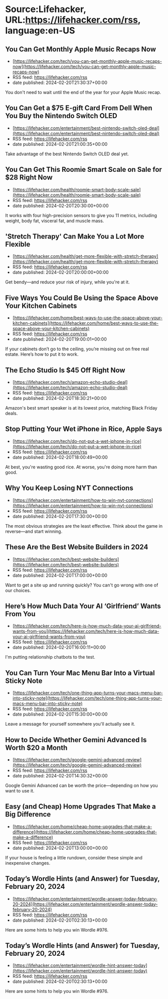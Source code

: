 # Source:Lifehacker, URL:https://lifehacker.com/rss, language:en-US

## You Can Get Monthly Apple Music Recaps Now
 - [https://lifehacker.com/tech/you-can-get-monthly-apple-music-recaps-now](https://lifehacker.com/tech/you-can-get-monthly-apple-music-recaps-now)
 - RSS feed: https://lifehacker.com/rss
 - date published: 2024-02-20T21:30:37+00:00

You don't need to wait until the end of the year for your Apple Music recap.

## You Can Get a $75 E-gift Card From Dell When You Buy the Nintendo Switch OLED
 - [https://lifehacker.com/entertainment/best-nintendo-switch-oled-deal](https://lifehacker.com/entertainment/best-nintendo-switch-oled-deal)
 - RSS feed: https://lifehacker.com/rss
 - date published: 2024-02-20T21:00:35+00:00

Take advantage of the best Nintendo Switch OLED deal yet.

## You Can Get This Roomie Smart Scale on Sale for $28 Right Now
 - [https://lifehacker.com/health/roomie-smart-body-scale-sale](https://lifehacker.com/health/roomie-smart-body-scale-sale)
 - RSS feed: https://lifehacker.com/rss
 - date published: 2024-02-20T20:30:00+00:00

It works with four high-precision sensors to give you 11 metrics, including weight, body fat, visceral fat, and muscle mass.

## 'Stretch Therapy' Can Make You a Lot More Flexible
 - [https://lifehacker.com/health/get-more-flexible-with-stretch-therapy](https://lifehacker.com/health/get-more-flexible-with-stretch-therapy)
 - RSS feed: https://lifehacker.com/rss
 - date published: 2024-02-20T20:00:00+00:00

Get bendy—and reduce your risk of injury, while you're at it.

## Five Ways You Could Be Using the Space Above Your Kitchen Cabinets
 - [https://lifehacker.com/home/best-ways-to-use-the-space-above-your-kitchen-cabinets](https://lifehacker.com/home/best-ways-to-use-the-space-above-your-kitchen-cabinets)
 - RSS feed: https://lifehacker.com/rss
 - date published: 2024-02-20T19:00:01+00:00

If your cabinets don’t go to the ceiling, you’re missing out on free real estate. Here’s how to put it to work.

## The Echo Studio Is $45 Off Right Now
 - [https://lifehacker.com/tech/amazon-echo-studio-deal](https://lifehacker.com/tech/amazon-echo-studio-deal)
 - RSS feed: https://lifehacker.com/rss
 - date published: 2024-02-20T18:30:21+00:00

Amazon's best smart speaker is at its lowest price, matching Black Friday deals.

## Stop Putting Your Wet iPhone in Rice, Apple Says
 - [https://lifehacker.com/tech/do-not-put-a-wet-iphone-in-rice](https://lifehacker.com/tech/do-not-put-a-wet-iphone-in-rice)
 - RSS feed: https://lifehacker.com/rss
 - date published: 2024-02-20T18:00:49+00:00

At best, you're wasting good rice. At worse, you're doing more harm than good.

## Why You Keep Losing NYT Connections
 - [https://lifehacker.com/entertainment/how-to-win-nyt-connections](https://lifehacker.com/entertainment/how-to-win-nyt-connections)
 - RSS feed: https://lifehacker.com/rss
 - date published: 2024-02-20T17:30:00+00:00

The most obvious strategies are the least effective. Think about the game in reverse—and start winning.

## These Are the Best Website Builders in 2024
 - [https://lifehacker.com/tech/best-website-builders](https://lifehacker.com/tech/best-website-builders)
 - RSS feed: https://lifehacker.com/rss
 - date published: 2024-02-20T17:00:00+00:00

Want to get a site up and running quickly? You can't go wrong with one of our choices.

## Here’s How Much Data Your AI ‘Girlfriend’ Wants From You
 - [https://lifehacker.com/tech/here-is-how-much-data-your-ai-girlfriend-wants-from-you](https://lifehacker.com/tech/here-is-how-much-data-your-ai-girlfriend-wants-from-you)
 - RSS feed: https://lifehacker.com/rss
 - date published: 2024-02-20T16:00:11+00:00

I'm putting relationship chatbots to the test.

## You Can Turn Your Mac Menu Bar Into a Virtual Sticky Note
 - [https://lifehacker.com/tech/one-thing-app-turns-your-macs-menu-bar-into-sticky-note](https://lifehacker.com/tech/one-thing-app-turns-your-macs-menu-bar-into-sticky-note)
 - RSS feed: https://lifehacker.com/rss
 - date published: 2024-02-20T15:30:00+00:00

Leave a message for yourself somewhere you'll actually see it.

## How to Decide Whether Gemini Advanced Is Worth $20 a Month
 - [https://lifehacker.com/tech/google-gemini-advanced-review](https://lifehacker.com/tech/google-gemini-advanced-review)
 - RSS feed: https://lifehacker.com/rss
 - date published: 2024-02-20T14:30:32+00:00

Google Gemini Advanced can be worth the price—depending on how you want to use it.

## Easy (and Cheap) Home Upgrades That Make a Big Difference
 - [https://lifehacker.com/home/cheap-home-upgrades-that-make-a-difference](https://lifehacker.com/home/cheap-home-upgrades-that-make-a-difference)
 - RSS feed: https://lifehacker.com/rss
 - date published: 2024-02-20T13:00:00+00:00

If your house is feeling a little rundown, consider these simple and inexpensive changes.

## Today’s Wordle Hints (and Answer) for Tuesday, February 20, 2024
 - [https://lifehacker.com/entertainment/wordle-answer-today-february-20-2024](https://lifehacker.com/entertainment/wordle-answer-today-february-20-2024)
 - RSS feed: https://lifehacker.com/rss
 - date published: 2024-02-20T02:30:13+00:00

Here are some hints to help you win Wordle #976.

## Today’s Wordle Hints (and Answer) for Tuesday, February 20, 2024
 - [https://lifehacker.com/entertainment/wordle-hint-answer-today](https://lifehacker.com/entertainment/wordle-hint-answer-today)
 - RSS feed: https://lifehacker.com/rss
 - date published: 2024-02-20T02:30:13+00:00

Here are some hints to help you win Wordle #976.

